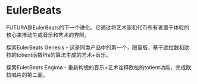 # 

# EulerBeats

FUTURA是EulerBeats的下一个进化。它通过将艺术家和代币所有者置于体验的核心来推动生成音乐和艺术的界限。

探索EulerBeats Genesis - 这是同类产品中的第一个，限量版，基于欧拉数和欧拉的totient函数Phi的算法生成的艺术+音乐。

探索EulerBeats Engima - 重新构想的音乐+艺术诠释欧拉的totient功能，完成欧拉唱片的第二面。



